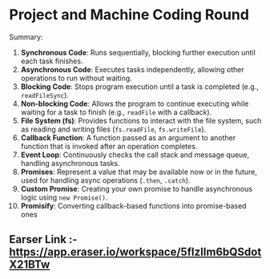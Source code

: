# Project and Machine Coding Round

Summary:
1. **Synchronous Code**: Runs sequentially, blocking further execution until each task finishes.
2. **Asynchronous Code**: Executes tasks independently, allowing other operations to run without waiting.
3. **Blocking Code**: Stops program execution until a task is completed (e.g., `readFileSync`).
4. **Non-blocking Code**: Allows the program to continue executing while waiting for a task to finish (e.g., `readFile` with a callback).
5. **File System (fs)**: Provides functions to interact with the file system, such as reading and writing files (`fs.readFile`, `fs.writeFile`).
6. **Callback Function**: A function passed as an argument to another function that is invoked after an operation completes.
7. **Event Loop**: Continuously checks the call stack and message queue, handling asynchronous tasks.
8. **Promises**: Represent a value that may be available now or in the future, used for handling async operations (`.then`, `.catch`).
9. **Custom Promise**: Creating your own promise to handle asynchronous logic using `new Promise()`.
10. **Promisify**: Converting callback-based functions into promise-based ones
## Earser Link :- https://app.eraser.io/workspace/5fIzIIm6bQSdotX21BTw
